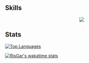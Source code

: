 ## Skills

<p align="center">
    <img src="https://go-skill-icons.vercel.app/api/icons?i=ocaml,rust,gleam,crystal,haskell,ts,svelte,vscode,neovim,obsidian&theme=light" />
</p>

## Stats

[![Top Languages](https://github-readme-stats.vercel.app/api/top-langs/?username=RisGar&layout=compact&theme=ayu-mirage&bg_color=00000000&exclude_repo=docs)](https://github.com/RisGar?tab=repositories)

[![RisGar's wakatime stats](https://github-readme-stats.vercel.app/api/wakatime?username=RisGar&theme=ayu-mirage&bg_color=00000000&layout=compact&hide=["other"]&langs_count=10)](https://wakatime.com/@RisGar)
